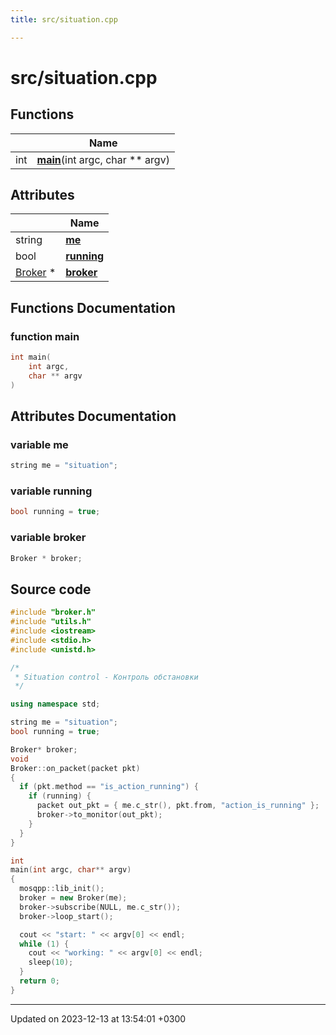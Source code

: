 ```yaml
---
title: src/situation.cpp

---
```


# src/situation.cpp



## Functions

|                | Name           |
| -------------- | -------------- |
| int | **[main](Files/situation_8cpp.md#function-main)**(int argc, char ** argv) |

## Attributes

|                | Name           |
| -------------- | -------------- |
| string | **[me](Files/situation_8cpp.md#variable-me)**  |
| bool | **[running](Files/situation_8cpp.md#variable-running)**  |
| [Broker](Classes/classBroker.md) * | **[broker](Files/situation_8cpp.md#variable-broker)**  |


## Functions Documentation

### function main

```cpp
int main(
    int argc,
    char ** argv
)
```



## Attributes Documentation

### variable me

```cpp
string me = "situation";
```


### variable running

```cpp
bool running = true;
```


### variable broker

```cpp
Broker * broker;
```



## Source code

```cpp
#include "broker.h"
#include "utils.h"
#include <iostream>
#include <stdio.h>
#include <unistd.h>

/*
 * Situation control - Контроль обстановки
 */

using namespace std;

string me = "situation";
bool running = true;

Broker* broker;
void
Broker::on_packet(packet pkt)
{
  if (pkt.method == "is_action_running") {
    if (running) {
      packet out_pkt = { me.c_str(), pkt.from, "action_is_running" };
      broker->to_monitor(out_pkt);
    }
  }
}

int
main(int argc, char** argv)
{
  mosqpp::lib_init();
  broker = new Broker(me);
  broker->subscribe(NULL, me.c_str());
  broker->loop_start();

  cout << "start: " << argv[0] << endl;
  while (1) {
    cout << "working: " << argv[0] << endl;
    sleep(10);
  }
  return 0;
}
```


-------------------------------

Updated on 2023-12-13 at 13:54:01 +0300
